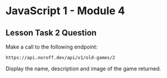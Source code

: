 # JavaScript 1 - Module 4

## Lesson Task 2 Question

Make a call to the following endpoint:

```
https://api.noroff.dev/api/v1/old-games/2
```

Display the name, description and image of the game returned.